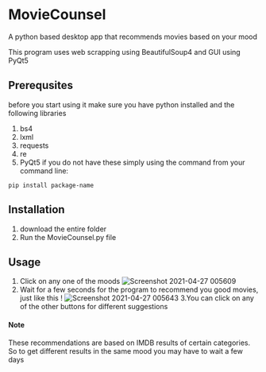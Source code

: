 # MovieCounsel
A python based desktop app that recommends movies based on your mood

This program uses web scrapping using BeautifulSoup4 and GUI using PyQt5

## Prerequsites
before you start using it make sure you have python installed and the following libraries
 1. bs4
 2. lxml
 3. requests
 4. re
 5. PyQt5
 if you do not have these simply using the command from your command line:
 ```
 pip install package-name
 ```

## Installation 
1. download the entire folder
2. Run the MovieCounsel.py file

## Usage
1. Click on any one of the moods
![Screenshot 2021-04-27 005609](https://user-images.githubusercontent.com/39078486/116139283-7aa79980-a6f3-11eb-8538-e2c08334ab42.png)
2. Wait for a few seconds for the program to recommend you good movies, just like this !
![Screenshot 2021-04-27 005643](https://user-images.githubusercontent.com/39078486/116139513-b6426380-a6f3-11eb-8676-c4e47036b560.png)
3.You can click on any of the other buttons for different suggestions






#### Note
These recommendations are based on IMDB results of certain categories. So to get different results in the same mood you may have to wait a few days
